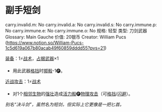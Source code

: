 # 副手短剑

carry.invalid.m: No
carry.invalid.a: No
carry.invalid.s: No
carry.immune.p: No
carry.immune.e: No
carry.immune.o: No
规格: 轻型
类型: 刀剑武器
Glossary: Main Gauche
价值: 20银币
Creator: William Pucs (https://www.notion.so/William-Pucs-1c5d619a067b80acab49f60859dddd55?pvs=21)

<aside>

[装备](https://www.notion.so/1b3d619a067b80f99057fe3412922dd5?pvs=21)：1⚡️[战术](https://www.notion.so/1b3d619a067b8051b6eaffd160aee01c?pvs=21)，[占据](https://www.notion.so/1b3d619a067b8021ba8fe7cef8b96857?pvs=21)[武器](https://www.notion.so/1b3d619a067b80529a70eee1166b41ef?pvs=21)×1

- 用此武器[格挡](https://www.notion.so/1b4d619a067b803faa0fe2c3dd8fedee?pvs=21)时[掷骰](https://www.notion.so/1b3d619a067b80f89c53e38483e535c4?pvs=21)-1🅟。
</aside>

<aside>

[近战攻击](https://www.notion.so/1b4d619a067b80eda8b0facbba0c7b1a?pvs=21)：1⚡️[战术](https://www.notion.so/1b3d619a067b8051b6eaffd160aee01c?pvs=21)

- 对1个[相邻](https://www.notion.so/1b3d619a067b80d2b1c3cebda0c3ed6f?pvs=21)[生物](https://www.notion.so/1b3d619a067b80d0bbe1d113bf20ff1f?pvs=21)的[强壮](https://www.notion.so/1b3d619a067b8018b6a6d9d43490bbdc?pvs=21)造成[活力骰](https://www.notion.so/1b3d619a067b8019a494fecc31aaaafa?pvs=21)🅟[物理攻击](https://www.notion.so/1b4d619a067b801e990cfa56185bd47c?pvs=21)（可[格挡](https://www.notion.so/1b4d619a067b803faa0fe2c3dd8fedee?pvs=21)/[闪避](https://www.notion.so/1b4d619a067b802bac11faba310fa6c8?pvs=21)）。
</aside>

*别名“决斗剑”，虽然名为短剑，但实际上它更像是一把匕首。*